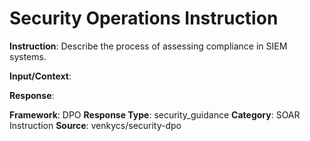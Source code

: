 # Security Operations Instruction

**Instruction**: Describe the process of assessing compliance in SIEM systems.

**Input/Context**: 

**Response**: 

**Framework**: DPO
**Response Type**: security_guidance
**Category**: SOAR Instruction
**Source**: venkycs/security-dpo
